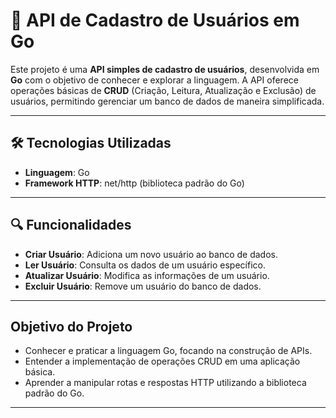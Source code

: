 # 🚀 API de Cadastro de Usuários em Go

Este projeto é uma **API simples de cadastro de usuários**, desenvolvida em **Go** com o objetivo de conhecer e explorar a linguagem. A API oferece operações básicas de **CRUD** (Criação, Leitura, Atualização e Exclusão) de usuários, permitindo gerenciar um banco de dados de maneira simplificada.

---

## 🛠️ Tecnologias Utilizadas

- **Linguagem**: Go
- **Framework HTTP**: net/http (biblioteca padrão do Go)

---

## 🔍 Funcionalidades

- **Criar Usuário**: Adiciona um novo usuário ao banco de dados.
- **Ler Usuário**: Consulta os dados de um usuário específico.
- **Atualizar Usuário**: Modifica as informações de um usuário.
- **Excluir Usuário**: Remove um usuário do banco de dados.

---

## Objetivo do Projeto

- Conhecer e praticar a linguagem Go, focando na construção de APIs.
- Entender a implementação de operações CRUD em uma aplicação básica.
- Aprender a manipular rotas e respostas HTTP utilizando a biblioteca padrão do Go.

---

